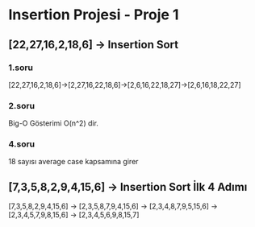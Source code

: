 # Insertion Projesi - Proje 1

## [22,27,16,2,18,6] -> Insertion Sort

### 1.soru

[22,27,16,2,18,6]->[2,27,16,22,18,6]->[2,6,16,22,18,27]->[2,6,16,18,22,27]

### 2.soru

Big-O Gösterimi O(n^2) dir.

### 4.soru

18 sayısı average case kapsamına girer

## [7,3,5,8,2,9,4,15,6] -> Insertion Sort İlk 4 Adımı

[7,3,5,8,2,9,4,15,6] -> [2,3,5,8,7,9,4,15,6] -> [2,3,4,8,7,9,5,15,6] -> [2,3,4,5,7,9,8,15,6] -> [2,3,4,5,6,9,8,15,7]
